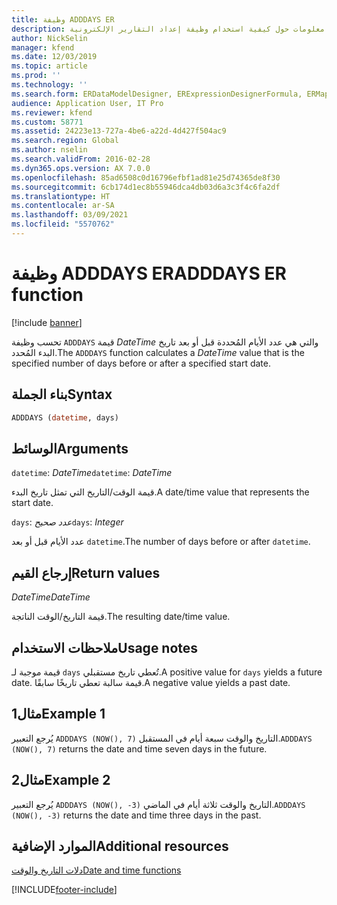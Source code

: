 ```yaml
---
title: وظيفة ADDDAYS ER
description: يوفر هذا الموضوع معلومات حول كيفية استخدام وظيفة إعداد التقارير الإلكترونية ADDDAYS (ER).
author: NickSelin
manager: kfend
ms.date: 12/03/2019
ms.topic: article
ms.prod: ''
ms.technology: ''
ms.search.form: ERDataModelDesigner, ERExpressionDesignerFormula, ERMappedFormatDesigner, ERModelMappingDesigner
audience: Application User, IT Pro
ms.reviewer: kfend
ms.custom: 58771
ms.assetid: 24223e13-727a-4be6-a22d-4d427f504ac9
ms.search.region: Global
ms.author: nselin
ms.search.validFrom: 2016-02-28
ms.dyn365.ops.version: AX 7.0.0
ms.openlocfilehash: 85ad6508c0d16796efbf1ad81e25d74365de8f30
ms.sourcegitcommit: 6cb174d1ec8b55946dca4db03d6a3c3f4c6fa2df
ms.translationtype: HT
ms.contentlocale: ar-SA
ms.lasthandoff: 03/09/2021
ms.locfileid: "5570762"
---
```

# <a name="adddays-er-function"></a><span data-ttu-id="79359-103">وظيفة ADDDAYS ER</span><span class="sxs-lookup"><span data-stu-id="79359-103">ADDDAYS ER function</span></span>

[!include [banner](../includes/banner.md)]

<span data-ttu-id="79359-104">تحسب وظيفة `ADDDAYS` قيمة *DateTime* والتي هي عدد الأيام المُحددة قبل أو بعد تاريخ البدء المُحدد.</span><span class="sxs-lookup"><span data-stu-id="79359-104">The `ADDDAYS` function calculates a *DateTime* value that is the specified number of days before or after a specified start date.</span></span>

## <a name="syntax"></a><span data-ttu-id="79359-105">بناء الجملة</span><span class="sxs-lookup"><span data-stu-id="79359-105">Syntax</span></span>

```vb
ADDDAYS (datetime, days)
```

## <a name="arguments"></a><span data-ttu-id="79359-106">الوسائط</span><span class="sxs-lookup"><span data-stu-id="79359-106">Arguments</span></span>

<span data-ttu-id="79359-107">`datetime`: *DateTime*</span><span class="sxs-lookup"><span data-stu-id="79359-107">`datetime`: *DateTime*</span></span>

<span data-ttu-id="79359-108">قيمة الوقت/التاريخ التي تمثل تاريخ البدء.</span><span class="sxs-lookup"><span data-stu-id="79359-108">A date/time value that represents the start date.</span></span>

<span data-ttu-id="79359-109">`days`: *عدد صحيح*</span><span class="sxs-lookup"><span data-stu-id="79359-109">`days`: *Integer*</span></span>

<span data-ttu-id="79359-110">عدد الأيام قبل أو بعد `datetime`.</span><span class="sxs-lookup"><span data-stu-id="79359-110">The number of days before or after `datetime`.</span></span>

## <a name="return-values"></a><span data-ttu-id="79359-111">إرجاع القيم</span><span class="sxs-lookup"><span data-stu-id="79359-111">Return values</span></span>

<span data-ttu-id="79359-112">*DateTime*</span><span class="sxs-lookup"><span data-stu-id="79359-112">*DateTime*</span></span>

<span data-ttu-id="79359-113">قيمة التاريخ/الوقت الناتجة.</span><span class="sxs-lookup"><span data-stu-id="79359-113">The resulting date/time value.</span></span>

## <a name="usage-notes"></a><span data-ttu-id="79359-114">ملاحظات الاستخدام</span><span class="sxs-lookup"><span data-stu-id="79359-114">Usage notes</span></span>

<span data-ttu-id="79359-115">قيمة موجبة لـ `days` تُعطي تاريخ مستقبلي.</span><span class="sxs-lookup"><span data-stu-id="79359-115">A positive value for `days` yields a future date.</span></span> <span data-ttu-id="79359-116">قيمة سالبة تعطي تاريخًا سابقًا.</span><span class="sxs-lookup"><span data-stu-id="79359-116">A negative value yields a past date.</span></span>

## <a name="example-1"></a><span data-ttu-id="79359-117">مثال1</span><span class="sxs-lookup"><span data-stu-id="79359-117">Example 1</span></span>

<span data-ttu-id="79359-118">يُرجع التعبير `ADDDAYS (NOW(), 7)` التاريخ والوقت سبعة أيام في المستقبل.</span><span class="sxs-lookup"><span data-stu-id="79359-118">`ADDDAYS (NOW(), 7)` returns the date and time seven days in the future.</span></span>

## <a name="example-2"></a><span data-ttu-id="79359-119">مثال2</span><span class="sxs-lookup"><span data-stu-id="79359-119">Example 2</span></span>

<span data-ttu-id="79359-120">يُرجع التعبير `ADDDAYS (NOW(), -3)` التاريخ والوقت ثلاثة أيام في الماضي.</span><span class="sxs-lookup"><span data-stu-id="79359-120">`ADDDAYS (NOW(), -3)` returns the date and time three days in the past.</span></span>

## <a name="additional-resources"></a><span data-ttu-id="79359-121">الموارد الإضافية</span><span class="sxs-lookup"><span data-stu-id="79359-121">Additional resources</span></span>

[<span data-ttu-id="79359-122">دلات التاريخ والوقت</span><span class="sxs-lookup"><span data-stu-id="79359-122">Date and time functions</span></span>](er-functions-category-datetime.md)


[!INCLUDE[footer-include](../../../includes/footer-banner.md)]